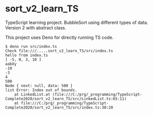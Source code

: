 # sort_v2_learn_TS
TypeScript learning project. BubbleSort using different types of data. Version 2 with abstract class.

This project uses Deno for directly running TS code.


```
$ deno run src/index.ts
Check file:///.....sort_v2_learn_TS/src/index.ts
hello from index.ts
[ -5, 0, 3, 10 ]
aabXy
-10
-3
4
500
Node { next: null, data: 500 }
list Error: Index out of bounds.
    at LinkedList.at (file:///C:/prg/_programming/TypeScript-Complete2020/sort_v2_learn_TS/src/LinkedList.ts:65:11)
    at file:///C:/prg/_programming/TypeScript-Complete2020/sort_v2_learn_TS/src/index.ts:30:20
```
